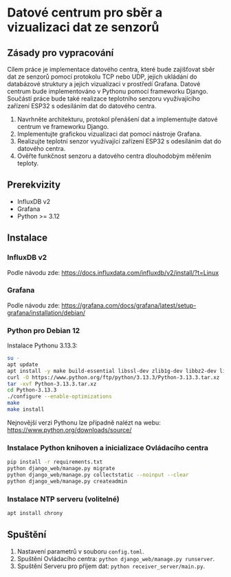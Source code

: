 # Datové centrum pro sběr a vizualizaci dat ze senzorů

## Zásady pro vypracování
Cílem práce je implementace datového centra, které bude zajišťovat sběr dat ze senzorů pomocí protokolu TCP nebo UDP, jejich ukládání do databázové struktury a jejich vizualizaci v prostředí Grafana. Datové centrum bude implementováno v Pythonu pomocí frameworku Django. Součástí práce bude také realizace teplotního senzoru využívajícího zařízení ESP32 s odesíláním dat do datového centra.
1. Navrhněte architekturu, protokol přenášení dat a implementujte datové centrum ve frameworku Django.
2. Implementujte grafickou vizualizaci dat pomocí nástroje Grafana.
3. Realizujte teplotní senzor využívající zařízení ESP32 s odesíláním dat do datového centra.
4. Ověřte funkčnost senzoru a datového centra dlouhodobým měřením teploty.

## Prerekvizity
- InfluxDB v2
- Grafana
- Python >= 3.12

## Instalace

### InfluxDB v2
Podle návodu zde:
https://docs.influxdata.com/influxdb/v2/install/?t=Linux

### Grafana
Podle návodu zde:
https://grafana.com/docs/grafana/latest/setup-grafana/installation/debian/

### Python pro Debian 12
Instalace Pythonu 3.13.3:
```bash
su -
apt update
apt install -y make build-essential libssl-dev zlib1g-dev libbz2-dev libreadline-dev libsqlite3-dev curl llvm libncursesw5-dev xz-utils tk-dev libxml2-dev libxmlsec1-dev libffi-dev liblzma-dev pkg-config
curl -O https://www.python.org/ftp/python/3.13.3/Python-3.13.3.tar.xz
tar -xvf Python-3.13.3.tar.xz
cd Python-3.13.3
./configure --enable-optimizations
make
make install
```
Nejnovější verzi Pythonu lze případně nalézt na webu:
https://www.python.org/downloads/source/

### Instalace Python knihoven a inicializace Ovládacího centra

```bash
pip install -r requirements.txt
python django_web/manage.py migrate
python django_web/manage.py collectstatic --noinput --clear
python django_web/manage.py createadmin
```

### Instalace NTP serveru (volitelné)
```bash
apt install chrony
```

## Spuštění
1. Nastavení parametrů v souboru `config.toml`.
2. Spuštění Ovládacího centra: `python django_web/manage.py runserver`.
3. Spuštění Serveru pro příjem dat: `python receiver_server/main.py`.
